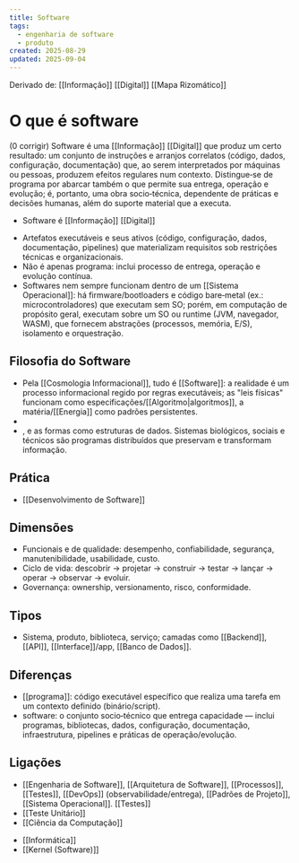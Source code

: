 ```yaml
---
title: Software
tags:
  - engenharia de software
  - produto
created: 2025-08-29
updated: 2025-09-04
---
```

Derivado de: [[Informação]] [[Digital]] [[Mapa Rizomático]]
# O que é software
(0 corrigir) Software é uma [[Informação]] [[Digital]] que produz um certo resultado: um conjunto de instruções e arranjos correlatos (código, dados, configuração, documentação) que, ao serem interpretados por máquinas ou pessoas, produzem efeitos regulares num contexto. Distingue‑se de programa por abarcar também o que permite sua entrega, operação e evolução; é, portanto, uma obra socio‑técnica, dependente de práticas e decisões humanas, além do suporte material que a executa.


* Software é [[Informação]] [[Digital]]
- Artefatos executáveis e seus ativos (código, configuração, dados, documentação, pipelines) que materializam requisitos sob restrições técnicas e organizacionais.
- Não é apenas programa: inclui processo de entrega, operação e evolução contínua.
- Softwares nem sempre funcionam dentro de um [[Sistema Operacional]]: há firmware/bootloaders e código bare‑metal (ex.: microcontroladores) que executam sem SO; porém, em computação de propósito geral, executam sobre um SO ou runtime (JVM, navegador, WASM), que fornecem abstrações (processos, memória, E/S), isolamento e orquestração.

## Filosofia do Software
- Pela [[Cosmologia Informacional]], tudo é [[Software]]: a realidade é um processo informacional regido por regras executáveis; as "leis físicas" funcionam como especificações/[[Algoritmo|algoritmos]], a matéria/[[Energia]] como padrões persistentes.
- 
- , e as formas como estruturas de dados. Sistemas biológicos, sociais e técnicos são programas distribuídos que preservam e transformam informação.

## Prática
* [[Desenvolvimento de Software]]

## Dimensões
- Funcionais e de qualidade: desempenho, confiabilidade, segurança, manutenibilidade, usabilidade, custo.
- Ciclo de vida: descobrir → projetar → construir → testar → lançar → operar → observar → evoluir.
- Governança: ownership, versionamento, risco, conformidade.

## Tipos
- Sistema, produto, biblioteca, serviço; camadas como [[Backend]], [[API]], [[Interface]]/app, [[Banco de Dados]].

## Diferenças
- [[programa]]: código executável específico que realiza uma tarefa em um contexto definido (binário/script).
- software: o conjunto socio‑técnico que entrega capacidade — inclui programas, bibliotecas, dados, configuração, documentação, infraestrutura, pipelines e práticas de operação/evolução.

## Ligações
- [[Engenharia de Software]], [[Arquitetura de Software]], [[Processos]], [[Testes]], [[DevOps]] (observabilidade/entrega), [[Padrões de Projeto]], [[Sistema Operacional]]. [[Testes]]
- [[Teste Unitário]]
- [[Ciência da Computação]]
* [[Informática]]
* [[Kernel (Software)]]